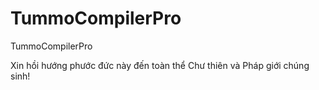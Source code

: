 # TummoCompilerPro
 TummoCompilerPro
 
 Xin hồi hướng phước đức này đến toàn thể Chư thiên và Pháp giới chúng sinh!
 
